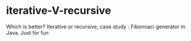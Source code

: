 # iterative-V-recursive
Which is better? Iterative or recursive, case study : Fibonnaci generator in Java. Just for fun
